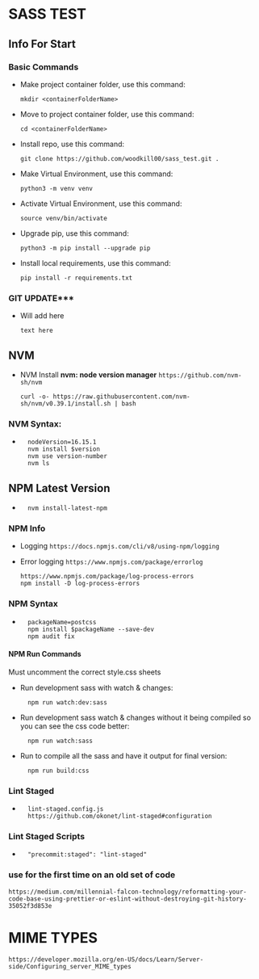 # SASS TEST
## Info For Start

### Basic Commands

-   Make project container folder, use this command:

        mkdir <containerFolderName>

-   Move to project container folder, use this command:

        cd <containerFolderName>

-   Install repo, use this command:

        git clone https://github.com/woodkill00/sass_test.git .

-   Make Virtual Environment, use this command:

        python3 -m venv venv

-   Activate Virtual Environment, use this command:

        source venv/bin/activate

-   Upgrade pip, use this command:

        python3 -m pip install --upgrade pip

-   Install local requirements, use this command:

        pip install -r requirements.txt

### GIT UPDATE***
-   Will add here

        text here
## NVM
-   NVM Install **nvm: node version manager** `https://github.com/nvm-sh/nvm`


        curl -o- https://raw.githubusercontent.com/nvm-sh/nvm/v0.39.1/install.sh | bash

### NVM Syntax:
-   
        nodeVersion=16.15.1
        nvm install $version
        nvm use version-number
        nvm ls

## NPM Latest Version
-   
        nvm install-latest-npm

### NPM Info
-   Logging `https://docs.npmjs.com/cli/v8/using-npm/logging`

-   Error logging `https://www.npmjs.com/package/errorlog`
        
        https://www.npmjs.com/package/log-process-errors
        npm install -D log-process-errors

### NPM Syntax
-   
        packageName=postcss
        npm install $packageName --save-dev
        npm audit fix

#### NPM Run Commands
Must uncomment the correct style.css sheets
- Run development sass with watch & changes:

        npm run watch:dev:sass

- Run development sass watch & changes without it being compiled so you can see the css code better:

        npm run watch:sass

- Run to compile all the sass and have it output for final version:

        npm run build:css



### Lint Staged
-   
        lint-staged.config.js
        https://github.com/okonet/lint-staged#configuration
### Lint Staged Scripts
-   
        "precommit:staged": "lint-staged"


### use for the first time on an old set of code
`https://medium.com/millennial-falcon-technology/reformatting-your-code-base-using-prettier-or-eslint-without-destroying-git-history-35052f3d853e`



# MIME TYPES
`https://developer.mozilla.org/en-US/docs/Learn/Server-side/Configuring_server_MIME_types`


